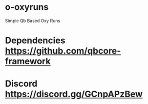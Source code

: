 # o-oxyruns
Simple Qb Based Oxy Runs

# Dependencies https://github.com/qbcore-framework

# Discord https://discord.gg/GCnpAPzBew
